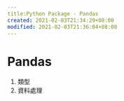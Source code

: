 ```yaml
---
title:Python Package - Pandas
created: 2021-02-03T21:34:29+08:00
modified: 2021-02-03T21:36:04+08:00
---
```


# Pandas

1. 類型
1. 資料處理
<!--stackedit_data:
eyJoaXN0b3J5IjpbMTkyMTc0MjU4OCwtMTEyMjMwNDQxM119
-->